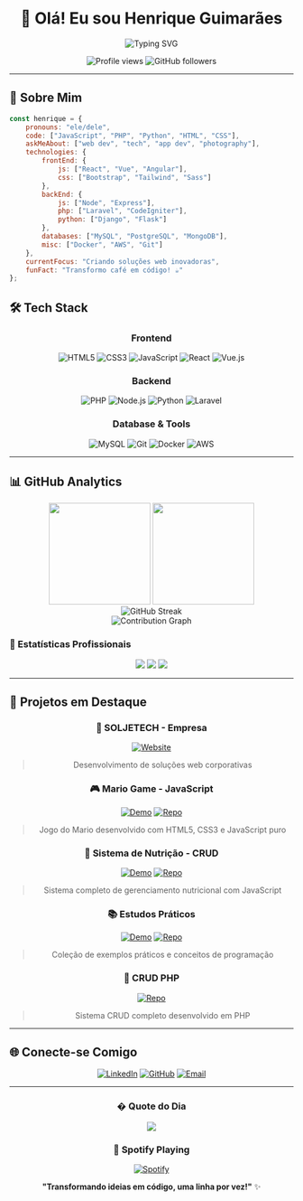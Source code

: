 
<div align="center">

# 👋 Olá! Eu sou Henrique Guimarães

<img src="https://readme-typing-svg.herokuapp.com?font=Fira+Code&size=22&duration=3000&pause=1000&color=00D9FF&center=true&vCenter=true&width=600&lines=Full+Stack+Developer;Web+%26+Mobile+Applications;Always+learning+new+technologies;Coffee+%26+Code+Enthusiast" alt="Typing SVG" />

<p align="center">
  <img src="https://komarev.com/ghpvc/?username=bkhenrique&color=0e75b6&style=flat" alt="Profile views" />
  <img src="https://img.shields.io/github/followers/bkhenrique?label=Followers&style=social" alt="GitHub followers" />
</p>

</div>

---

## 🚀 Sobre Mim

```javascript
const henrique = {
    pronouns: "ele/dele",
    code: ["JavaScript", "PHP", "Python", "HTML", "CSS"],
    askMeAbout: ["web dev", "tech", "app dev", "photography"],
    technologies: {
        frontEnd: {
            js: ["React", "Vue", "Angular"],
            css: ["Bootstrap", "Tailwind", "Sass"]
        },
        backEnd: {
            js: ["Node", "Express"],
            php: ["Laravel", "CodeIgniter"],
            python: ["Django", "Flask"]
        },
        databases: ["MySQL", "PostgreSQL", "MongoDB"],
        misc: ["Docker", "AWS", "Git"]
    },
    currentFocus: "Criando soluções web inovadoras",
    funFact: "Transformo café em código! ☕"
};
```

## 🛠️ Tech Stack

<div align="center">

### Frontend
![HTML5](https://img.shields.io/badge/HTML5-E34F26?style=for-the-badge&logo=html5&logoColor=white)
![CSS3](https://img.shields.io/badge/CSS3-1572B6?style=for-the-badge&logo=css3&logoColor=white)
![JavaScript](https://img.shields.io/badge/JavaScript-F7DF1E?style=for-the-badge&logo=javascript&logoColor=black)
![React](https://img.shields.io/badge/React-20232A?style=for-the-badge&logo=react&logoColor=61DAFB)
![Vue.js](https://img.shields.io/badge/Vue.js-35495E?style=for-the-badge&logo=vue.js&logoColor=4FC08D)

### Backend
![PHP](https://img.shields.io/badge/PHP-777BB4?style=for-the-badge&logo=php&logoColor=white)
![Node.js](https://img.shields.io/badge/Node.js-43853D?style=for-the-badge&logo=node.js&logoColor=white)
![Python](https://img.shields.io/badge/Python-3776AB?style=for-the-badge&logo=python&logoColor=white)
![Laravel](https://img.shields.io/badge/Laravel-FF2D20?style=for-the-badge&logo=laravel&logoColor=white)

### Database & Tools
![MySQL](https://img.shields.io/badge/MySQL-00000F?style=for-the-badge&logo=mysql&logoColor=white)
![Git](https://img.shields.io/badge/Git-E34F26?style=for-the-badge&logo=git&logoColor=white)
![Docker](https://img.shields.io/badge/Docker-2496ED?style=for-the-badge&logo=docker&logoColor=white)
![AWS](https://img.shields.io/badge/AWS-232F3E?style=for-the-badge&logo=amazon-aws&logoColor=white)

</div>

---

## 📊 GitHub Analytics

<div align="center">
  <img height="180em" src="https://github-readme-stats.vercel.app/api?username=bkhenrique&show_icons=true&theme=tokyonight&include_all_commits=true&count_private=true&hide_border=true"/>
  <img height="180em" src="https://github-readme-stats.vercel.app/api/top-langs/?username=bkhenrique&layout=compact&theme=tokyonight&hide_border=true"/>
</div>

<div align="center">
  <img src="https://github-readme-streak-stats.herokuapp.com/?user=bkhenrique&theme=tokyonight&hide_border=true" alt="GitHub Streak" />
</div>

<div align="center">
  <img src="https://github-readme-activity-graph.vercel.app/graph?username=bkhenrique&theme=tokyo-night&hide_border=true&area=true" alt="Contribution Graph" />
</div>

### 💼 Estatísticas Profissionais
<div align="center">

![](https://img.shields.io/badge/Total_Commits-661+-00D9FF?style=for-the-badge&logo=git&logoColor=white)
![](https://img.shields.io/badge/Repositórios_Privados-Múltiplos-FF6B6B?style=for-the-badge&logo=github&logoColor=white)
![](https://img.shields.io/badge/Anos_Codando-5+-4ECDC4?style=for-the-badge&logo=calendar&logoColor=white)

</div>

---

## 🎯 Projetos em Destaque

<div align="center">

### 🏢 SOLJETECH - Empresa
[![Website](https://img.shields.io/badge/🌐_Website-Soljetech-0078D4?style=for-the-badge)](http://www.soljetech.com/)
> Desenvolvimento de soluções web corporativas

### 🎮 Mario Game - JavaScript
[![Demo](https://img.shields.io/badge/🎮_Demo-Play_Now-FF6B6B?style=for-the-badge)](https://bkhenrique.github.io/mario-js-hmtl-css/index.html)
[![Repo](https://img.shields.io/badge/📁_Repo-GitHub-181717?style=for-the-badge&logo=github)](https://github.com/bkhenrique/mario-js-hmtl-css)
> Jogo do Mario desenvolvido com HTML5, CSS3 e JavaScript puro

### 🍎 Sistema de Nutrição - CRUD
[![Demo](https://img.shields.io/badge/🌐_Demo-Live_Site-4ECDC4?style=for-the-badge)](https://bkhenrique.github.io/sistema-nutricao/)
[![Repo](https://img.shields.io/badge/📁_Repo-GitHub-181717?style=for-the-badge&logo=github)](https://github.com/bkhenrique/sistema-nutricao)
> Sistema completo de gerenciamento nutricional com JavaScript

### 📚 Estudos Práticos
[![Demo](https://img.shields.io/badge/🌐_Demo-Live_Site-FFE66D?style=for-the-badge)](https://bkhenrique.github.io/Estudos/)
[![Repo](https://img.shields.io/badge/📁_Repo-GitHub-181717?style=for-the-badge&logo=github)](https://github.com/bkhenrique/Estudos)
> Coleção de exemplos práticos e conceitos de programação

### 🐘 CRUD PHP
[![Repo](https://img.shields.io/badge/📁_Repo-GitHub-181717?style=for-the-badge&logo=github)](https://github.com/bkhenrique/crud-php)
> Sistema CRUD completo desenvolvido em PHP

</div>

---

## 🌐 Conecte-se Comigo

<div align="center">

[![LinkedIn](https://img.shields.io/badge/LinkedIn-0077B5?style=for-the-badge&logo=linkedin&logoColor=white)](https://www.linkedin.com/in/devhenriqueguimaraes/)
[![GitHub](https://img.shields.io/badge/GitHub-100000?style=for-the-badge&logo=github&logoColor=white)](https://github.com/bkhenrique)
[![Email](https://img.shields.io/badge/Email-D14836?style=for-the-badge&logo=gmail&logoColor=white)](mailto:seu-email@exemplo.com)

</div>

---

<div align="center">

### � Quote do Dia
![](https://quotes-github-readme.vercel.app/api?type=horizontal&theme=tokyonight)

### 🎵 Spotify Playing
[![Spotify](https://novatorem-bkhenrique.vercel.app/api/spotify)](https://open.spotify.com/user/seu-usuario-spotify)

**"Transformando ideias em código, uma linha por vez!"** ✨

</div>

